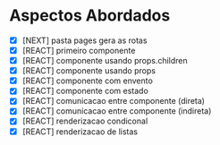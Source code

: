 # Aspectos Abordados

- [x] [NEXT] pasta pages gera as rotas
- [x] [REACT] primeiro componente
- [x] [REACT] componente usando props.children
- [x] [REACT] componente usando props
- [x] [REACT] componente com envento
- [x] [REACT] componente com estado
- [x] [REACT] comunicacao entre componente (direta)
- [x] [REACT] comunicacao entre componente (indireta)
- [x] [REACT] renderizacao condiconal
- [x] [REACT] renderizacao de listas